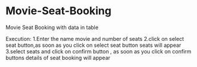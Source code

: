 # Movie-Seat-Booking
Movie Seat Booking with data in table

Execution:
1.Enter the name movie and number of seats
2.click on select seat button,as soon as you click on select seat button seats will appear
3.select seats and click on confirm button , as soon as you click on confirm buttons details of seat booking will appear
